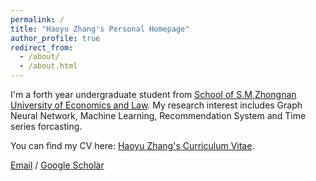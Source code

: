 ```yaml
---
permalink: /
title: "Haoyu Zhang's Personal Homepage"
author_profile: true
redirect_from: 
  - /about/
  - /about.html
---
```


I'm a forth year undergraduate student from [School of S.M](https://tsxy.zuel.edu.cn/),[Zhongnan University of Economics and Law](https://wap.zuel.edu.cn/). My research interest includes Graph Neural Network, Machine Learning, Recommendation System and Time series forcasting.


You can find my CV here: [Haoyu Zhang's Curriculum Vitae](../assets/Curriculum_Vitae.pdf).

[Email](hyzhang@stu.zuel.edu.cn)  / [Google Scholar](https://scholar.google.com.hk/citations?hl=zh-CN&user=gYMOkGYAAAAJ)

